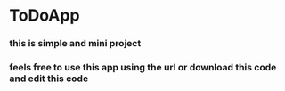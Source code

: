 # ToDoApp

### this is simple and mini project
### feels free to use this app using the url or download this code and edit this code
